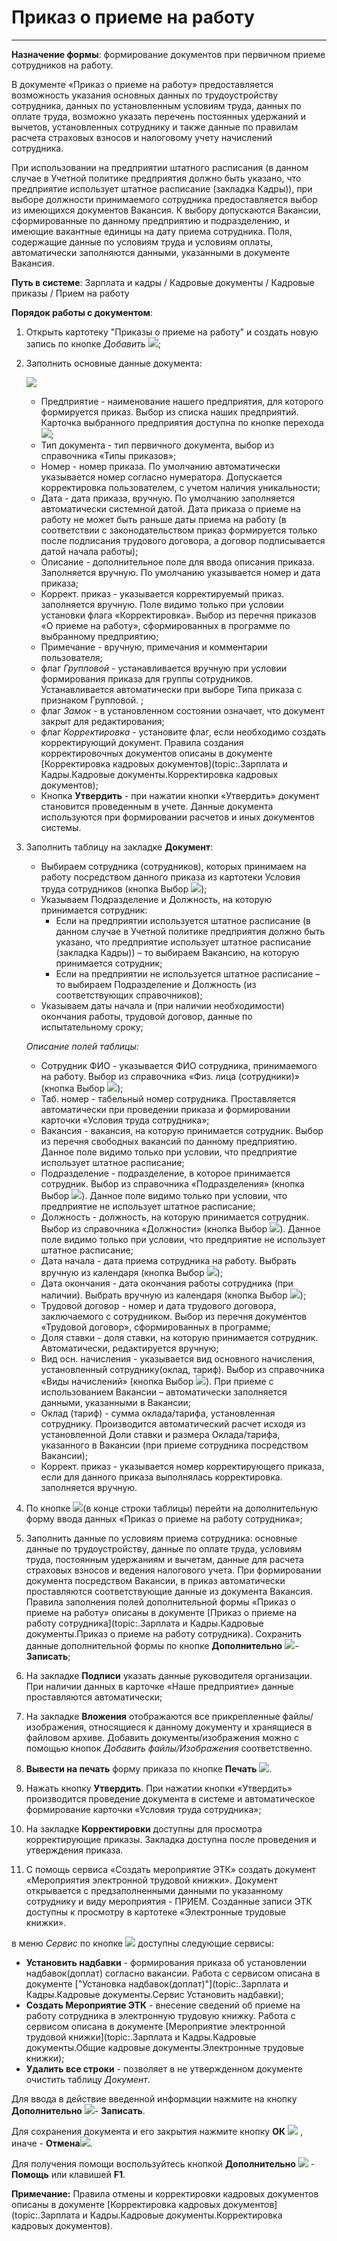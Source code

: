 ﻿#  Приказ о приеме на работу
_ _ _ _ _ _ _ _

**Назначение формы**: формирование документов при первичном приеме сотрудников на работу.

В документе «Приказ о приеме на работу» предоставляется возможность указания основных данных по трудоустройству сотрудника, данных по установленным условиям труда, данных по оплате труда,
возможно указать перечень постоянных удержаний и вычетов, установленных сотруднику и также данные по правилам расчета страховых взносов и налоговому учету начислений сотрудника.

При использовании на предприятии штатного расписания (в данном случае в Учетной политике предприятия должно быть указано, что предприятие использует штатное расписание (закладка Кадры)),
при выборе должности принимаемого сотрудника предоставляется выбор из имеющихся документов Вакансия. К выбору допускаются Вакансии, сформированные по данному предприятию и подразделению, и имеющие вакантные единицы на дату приема сотрудника.  Поля, содержащие данные по условиям труда и условиям оплаты, автоматически заполняются данными, указанными в документе Вакансия.

**Путь в системе**: Зарплата и кадры / Кадровые документы / Кадровые приказы / Прием на работу


**Порядок работы с документом**:

1. Открыть картотеку "Приказы о приеме на работу" и создать новую запись по кнопке *Добавить* ![](topic:Com.AddFiles.Btn_Add.png);

2. Заполнить основные данные документа:

    ![](topic:.AddFiles.Screenshot_12013.jpg)

    * Предприятие - наименование нашего предприятия, для которого формируется приказ. Выбор из списка наших предприятий. Карточка выбранного предприятия доступна по кнопке перехода ![](topic:Com.AddFiles.Btn_go.png);
    * Тип документа - тип первичного документа, выбор из справочника «Типы приказов»;
    * Номер - номер приказа. По умолчанию автоматически указывается номер согласно нумератора. Допускается корректировка пользователем, с учетом наличия уникальности;
    * Дата - дата приказа, вручную. По умолчанию заполняется автоматически системной датой. Дата приказа о приеме на работу не может быть раньше даты приема на работу (в соответствии с законодательством приказ формируется только после подписания трудового договора, а договор подписывается датой начала работы);
    * Описание - дополнительное поле для ввода описания приказа. Заполняется вручную. По умолчанию указывается номер и дата приказа;
    * Коррект. приказ - указывается корректируемый приказ. заполняется вручную. Поле видимо только при условии установки флага «Корректировка».
    Выбор из перечня приказов «О приеме на работу», сформированных в программе по выбранному предприятию;
    * Примечание - вручную, примечания и комментарии пользователя;
    * флаг *Групповой* - устанавливается вручную при условии формирования приказа для группы сотрудников. Устанавливается автоматически при выборе Типа приказа с признаком Групповой. ;
    * флаг *Замок* - в установленном состоянии означает, что документ закрыт для редактирования;
    * флаг *Корректировка* - установите флаг, если необходимо создать корректирующий документ. Правила создания корректировочных документов описаны в документе [Корректировка кадровых документов](topic:.Зарплата и Кадры.Кадровые документы.Корректировка кадровых документов);
    * Кнопка **Утвердить**  - при нажатии кнопки «Утвердить» документ становится проведенным в учете. Данные документа используются при формировании расчетов и иных документов системы.

3. Заполнить таблицу на закладке **Документ**:

    * Выбираем сотрудника (сотрудников), которых принимаем на работу посредством данного приказа  из картотеки  Условия труда сотрудников (кнопка Выбор ![](topic:Com.AddFiles.Buttons.Btn_select.png));
    * Указываем Подразделение и Должность, на которую принимается сотрудник:
        * Если на предприятии используется штатное расписание (в данном случае в Учетной политике предприятия должно быть указано, что предприятие использует штатное расписание (закладка Кадры)) – то выбираем Вакансию, на которую принимается сотрудник;
        * Если на предприятии не используется штатное расписание – то выбираем Подразделение и Должность (из соответствующих справочников);
    * Указываем даты начала и (при наличии необходимости) окончания работы, трудовой договор, данные по испытательному сроку;

    *Описание полей таблицы:*

    * Сотрудник ФИО - указывается ФИО сотрудника, принимаемого на работу. Выбор из справочника «Физ. лица (сотрудники)» (кнопка Выбор ![](topic:Com.AddFiles.Btn_select.png));
    * Таб. номер - табельный номер сотрудника. Проставляется автоматически при проведении приказа и формировании карточки «Условия труда сотрудника»;
    * Вакансия - вакансия, на которую принимается сотрудник. Выбор из перечня свободных вакансий по данному предприятию. Данное поле видимо только при условии, что предприятие использует штатное расписание;
    * Подразделение - подразделение, в которое принимается сотрудник. Выбор из справочника «Подразделения» (кнопка Выбор ![](topic:Com.AddFiles.Btn_select.png)).
    Данное поле видимо только при условии, что предприятие не использует штатное расписание;
    * Должность - должность, на которую принимается сотрудник. Выбор из справочника «Должности» (кнопка Выбор ![](topic:Com.AddFiles.Btn_select.png)).
    Данное поле видимо только при условии, что предприятие не использует штатное расписание;
    * Дата начала - дата приема сотрудника на работу. Выбрать вручную из календаря (кнопка Выбор ![](topic:Integration.AddFiles.Buttons.Btn_select.png));
    * Дата окончания - дата окончания работы сотрудника (при наличии). Выбрать вручную из календаря (кнопка Выбор ![](topic:Integration.AddFiles.Buttons.Btn_select.png));
    * Трудовой договор - номер и дата трудового договора, заключаемого с сотрудником. Выбор из перечня документов «Трудовой договор», сформированных в программе;
    * Доля ставки - доля ставки, на которую принимается сотрудник. Автоматически, редактируется вручную;
    * Вид осн. начисления - указывается вид основного начисления, установленный сотруднику(оклад, тариф). Выбор из справочника «Виды начислений» (кнопка Выбор ![](topic:Integration.AddFiles.Buttons.Btn_select.png)).
    При приеме с использованием Вакансии – автоматически заполняется данными, указанными в Вакансии;
    * Оклад (тариф) - сумма оклада/тарифа, установленная сотруднику. Производится автоматический расчет исходя из установленной Доли ставки и размера Оклада/тарифа, указанного в Вакансии (при приеме сотрудника посредством Вакансии);
    * Коррект. приказ - указывается номер корректирующего приказа, если для данного приказа выполнялась корректировка. заполняется вручную.

4. По кнопке ![](topic:Com.AddFiles.Buttons.Btn_Zamena.png)(в конце строки таблицы) перейти на дополнительную форму ввода данных «Приказ о приеме на работу сотрудника»;
5. Заполнить данные по условиям приема сотрудника: основные данные по трудоустройству, данные по оплате труда, условиям труда, постоянным удержаниям и вычетам, данные для расчета страховых взносов и ведения налогового учета. При формировании документа посредством Вакансии, в приказ автоматически проставляются соответствующие данные из документа Вакансия.
Правила заполнения полей дополнительной формы «Приказ о приеме на работу» описаны в документе [Приказ о приеме на работу сотрудника](topic:.Зарплата и Кадры.Кадровые документы.Приказ о приеме на работу сотрудника).
Сохранить данные дополнительной формы по кнопке **Дополнительно** ![](topic:Com.AddFiles.Buttons.Btn_OK.png)- **Записать**;
6. На закладке **Подписи** указать данные руководителя организации. При наличии данных в карточке «Наше предприятие» данные проставляются автоматически;
7. На закладке **Вложения** отображаются все прикрепленные файлы/изображения, относящиеся к данному документу и хранящиеся в файловом архиве. Добавить документы/изображения можно с помощью кнопок *Добавить файлы/Изображения* соответственно.
8. **Вывести на печать** форму приказа по кнопке **Печать** ![](topic:Com.AddFiles.Btn_Graf.png).
9. Нажать кнопку **Утвердить**. При нажатии кнопки «Утвердить» производится проведение документа в системе и автоматическое формирование карточки «Условия труда сотрудника»;
10. На закладке **Корректировки** доступны для просмотра корректирующие приказы. Закладка доступна после проведения и утверждения приказа.
11. С помощь сервиса «Создать мероприятие ЭТК» создать документ «Мероприятия электронной трудовой книжки». Документ открывается с предзаполненными данными по указанному сотруднику и виду мероприятия - ПРИЕМ.
Созданные записи ЭТК доступны к просмотру в картотеке «Электронные трудовые книжки».

в меню *Сервис* по кнопке ![](topic:Com.AddFiles.Buttons.Btn_Services.png) доступны следующие сервисы:
- **Установить надбавки** - формирования приказа об установлении надбавок(доплат) согласно вакансии. Работа с сервисом описана в документе ["Установка надбавок(доплат)"](topic:.Зарплата и Кадры.Кадровые документы.Сервис Установить надбавки);
- **Создать Мероприятие ЭТК** - внесение сведений об приеме на работу сотрудника в электронную трудовую книжку. Работа с сервисом описана в документе [Мероприятие электронной трудовой книжки](topic:.Зарплата и Кадры.Кадровые документы.Общие кадровые документы.Электронные трудовые книжки);
- **Удалить все строки** - позволяет в не утвержденном документе очистить таблицу *Документ*.

Для ввода в действие введенной информации нажмите на кнопку **Дополнительно** ![](topic:Com.AddFiles.Buttons.Btn_OK.png)- **Записать**.

Для сохранения документа и его закрытия нажмите кнопку **ОК** ![](topic:Com.AddFiles.Buttons.Btn_Ok_grey.png) , иначе  -  **Отмена**![](topic:Com.AddFiles.Buttons.BtnCloseCancel.png).

Для получения помощи воспользуйтесь кнопкой **Дополнительно** ![](topic:Com.AddFiles.Buttons.Btn_OK.png) - **Помощь** или клавишей **F1**.

**Примечание:** Правила отмены и корректировки кадровых документов описаны в документе [Корректировка кадровых документов](topic:.Зарплата и Кадры.Кадровые документы.Корректировка кадровых документов).
